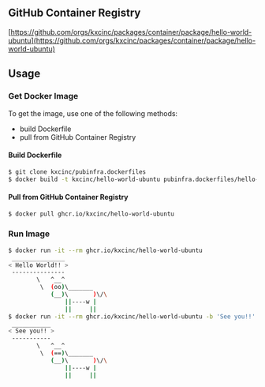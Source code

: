 ## GitHub Container Registry
[https://github.com/orgs/kxcinc/packages/container/package/hello-world-ubuntu](https://github.com/orgs/kxcinc/packages/container/package/hello-world-ubuntu)

## Usage

### Get Docker Image

To get the image, use one of the following methods:

- build Dockerfile
- pull from GitHub Container Registry

#### Build Dockerfile

```bash
$ git clone kxcinc/pubinfra.dockerfiles
$ docker build -t kxcinc/hello-world-ubuntu pubinfra.dockerfiles/hello-world-ubuntu
```

#### Pull from GitHub Container Registry

```bash
$ docker pull ghcr.io/kxcinc/hello-world-ubuntu
```

### Run Image
```bash
$ docker run -it --rm ghcr.io/kxcinc/hello-world-ubuntu
 _______________
< Hello World!! >
 ---------------
        \   ^__^
         \  (oo)\_______
            (__)\       )\/\
                ||----w |
                ||     ||
$ docker run -it --rm ghcr.io/kxcinc/hello-world-ubuntu -b 'See you!!'
 ___________
< See you!! >
 -----------
        \   ^__^
         \  (==)\_______
            (__)\       )\/\
                ||----w |
                ||     ||
```
